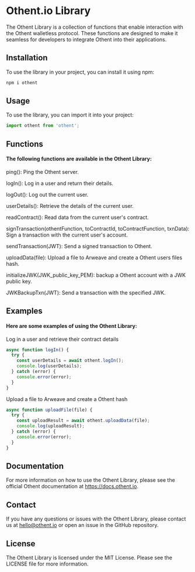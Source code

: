 # Othent.io Library
The Othent Library is a collection of functions that enable interaction with the Othent walletless protocol. These functions are designed to make it seamless for developers to integrate Othent into their applications.

## Installation
To use the library in your project, you can install it using npm:
```bash
npm i othent
```

## Usage
To use the library, you can import it into your project:
```javascript
import othent from 'othent';
```

## Functions
#### The following functions are available in the Othent Library:

ping(): Ping the Othent server.

logIn(): Log in a user and return their details.

logOut(): Log out the current user.

userDetails(): Retrieve the details of the current user.

readContract(): Read data from the current user's contract.

signTransaction(othentFunction, toContractId, toContractFunction, txnData): Sign a transaction with the current user's account.

sendTransaction(JWT): Send a signed transaction to Othent.

uploadData(file): Upload a file to Arweave and create a Othent users files hash.

initializeJWK(JWK_public_key_PEM): backup a Othent account with a JWK public key.

JWKBackupTxn(JWT): Send a transaction with the specified JWK.

## Examples
#### Here are some examples of using the Othent Library:

Log in a user and retrieve their contract details

``` javascript
async function logIn() {
  try {
    const userDetails = await othent.logIn();
    console.log(userDetails);
  } catch (error) {
    console.error(error);
  }
}
```

Upload a file to Arweave and create a Othent hash

```javascript
async function uploadFile(file) {
  try {
    const uploadResult = await othent.uploadData(file);
    console.log(uploadResult);
  } catch (error) {
    console.error(error);
  }
}
```

## Documentation
For more information on how to use the Othent Library, please see the official Othent documentation at https://docs.othent.io.

## Contact
If you have any questions or issues with the Othent Library, please contact us at hello@othent.io or open an issue in the GitHub repository.

## License
The Othent Library is licensed under the MIT License. Please see the LICENSE file for more information.